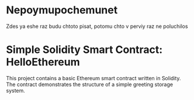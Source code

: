# Nepoymupochemunet
Zdes ya eshe raz budu chtoto pisat, potomu chto v perviy raz ne poluchilos 
# Simple Solidity Smart Contract: HelloEthereum

This project contains a basic Ethereum smart contract written in Solidity. The contract demonstrates the structure of a simple greeting storage system.


